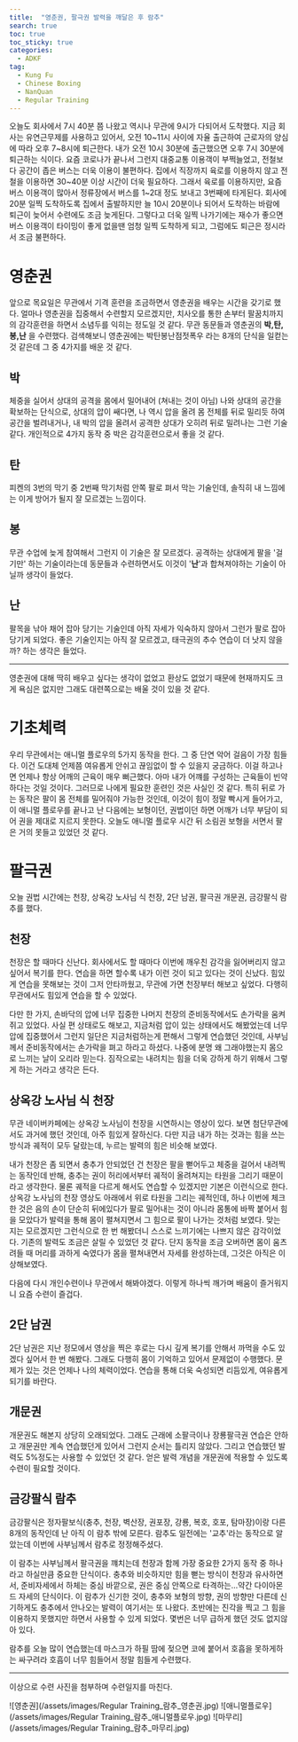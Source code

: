 ```yaml
---
title:  "영춘권, 팔극권 발력을 깨달은 후 람추"
search: true
toc: true
toc_sticky: true
categories: 
  - ADKF
tag:
  - Kung Fu
  - Chinese Boxing
  - NanQuan
  - Regular Training
---
```


오늘도 회사에서 7시 40분 쯤 나왔고 역시나 무관에 9시가 다되어서 도착했다.
지금 회사는 유연근무제를 사용하고 있어서, 오전 10~11시 사이에 자율 출근하여 근로자의 양심에 따라 오후 7~8시에 퇴근한다.
내가 오전 10시 30분에 출근했으면 오후 7시 30분에 퇴근하는 식이다.
요즘 코로나가 끝나서 그런지 대중교통 이용객이 부쩍늘었고, 전철보다 공간이 좁은 버스는 더욱 이용이 불편하다.
집에서 직장까지 육로를 이용하지 않고 전철을 이용하면 30~40분 이상 시간이 더욱 필요하다.
그래서 육로를 이용하지만, 요즘 버스 이용객이 많아서 정류장에서 버스를 1~2대 정도 보내고 3번째에 타게된다.
회사에 20분 일찍 도착하도록 집에서 출발하지만 늘 10시 20분이나 되어서 도착하는 바람에 퇴근이 늦어서 수련에도 조금 늦게된다.
그렇다고 더욱 일찍 나가기에는 재수가 좋으면 버스 이용객이 타이밍이 좋게 없을땐 엄청 일찍 도착하게 되고, 그럼에도 퇴근은 정시라서 조금 불편하다.

# 영춘권

앞으로 목요일은 무관에서 기격 훈련을 조금하면서 영춘권을 배우는 시간을 갖기로 했다.
얼마나 영춘권을 집중해서 수련할지 모르겠지만, 치사오를 통한 손부터 팔꿈치까지의 감각훈련을 하면서 소념두를 익히는 정도일 것 같다.
무관 동문들과 영춘권의 **박,탄,봉,난** 을 수련했다.
검색해보니 영춘권에는 박탄봉난점젓폭우 라는 8개의 단식을 일컫는 것 같은데 그 중 4가지를 배운 것 같다.

## 박

체중을 실어서 상대의 공격을 몸에서 밀어내어 (쳐내는 것이 아님) 나와 상대의 공간을 확보하는 단식으로, 상대의 압이 쌔다면, 나 역시 압을 올려 몸 전체를 뒤로 밀리듯 하여 공간을 벌려내거나, 내 박의 압을 올려서 공격한 상대가 오히려 뒤로 밀려나는 그런 기술 같다. 개인적으로 4가지 동작 중 박은 감각훈련으로서 좋을 것 같다.

## 탄

피켄의 3번의 막기 중 2번째 막기처럼 안쪽 팔로 펴서 막는 기술인데, 솔직히 내 느낌에는 이게 방어가 될지 잘 모르겠는 느낌이다.

## 봉

무관 수업에 늦게 참여해서 그런지 이 기술은 잘 모르겠다.
공격하는 상대에게 팔을 '걸기만' 하는 기술이라는데 동문들과 수련하면서도 이것이 '**난**'과 합쳐져야하는 기술이 아닐까 생각이 들었다.

## 난

팔목을 낚아 채어 잡아 당기는 기술인데 아직 자세가 익숙하지 않아서 그런가 팔로 잡아 당기게 되었다.
좋은 기술인지는 아직 잘 모르겠고, 태극권의 추수 연습이 더 낫지 않을까? 하는 생각은 들었다.

--------

영춘권에 대해 딱히 배우고 싶다는 생각이 없었고 환상도 없었기 때문에 현재까지도 크게 욕심은 없지만 그래도 대련쪽으로는 배울 것이 있을 것 같다.

# 기초체력

우리 무관에서는 애니멀 플로우의 5가지 동작을 한다.
그 중 단연 악어 걸음이 가장 힘들다.
이건 도대체 언제쯤 여유롭게 안쉬고 끊임없이 할 수 있을지 궁금하다.
이걸 하고나면 언제나 항상 어깨의 근육이 매우 뻐근했다.
아마 내가 어꺠를 구성하는 근육들이 빈약하다는 것일 것이다.
그러므로 나에게 필요한 훈련인 것은 사실인 것 같다.
특히 뒤로 가는 동작은 팔이 몸 전체를 밀어줘야 가능한 것인데, 이것이 힘이 정말 빡시게 들어가고, 이 애니멀 플로우를 끝나고 난 다음에는 보형이던, 권법이던 하면 어깨가 너무 부담이 되어 권을 제대로 지르지 못한다.
오늘도 애니멀 플로우 시간 뒤 소림권 보형을 서면서 팔은 거의 못들고 있었던 것 같다.

# 팔극권

오늘 권법 시간에는 천장, 상옥강 노사님 식 천장, 2단 남권, 팔극권 개문권, 금강팔식 람추를 했다.

## 천장

천장은 할 때마다 신난다.
회사에서도 할 때마다 이번에 깨우친 감각을 잃어버리지 않고 싶어서 복기를 한다.
연습을 하면 할수록 내가 이런 것이 되고 있다는 것이 신났다.
힘있게 연습을 못해보는 것이 그저 안타까웠고, 무관에 가면 천장부터 해보고 싶었다.
다행히 무관에서도 힘있게 연습을 할 수 있었다.

다만 한 가지, 손바닥의 압에 너무 집중한 나머지 천장의 준비동작에서도 손가락을 움켜쥐고 있었다.
사실 편 상태로도 해보고, 지금처럼 압이 있는 상태에서도 해봤었는데 너무 압에 집중했어서 그런지 일단은 지금처럼하는게 편해서 그렇게 연습했던 것인데, 사부님께서 준비동작에서는 손가락을 펴고 하라고 하셨다.
나중에 분명 왜 그래야했는지 몸으로 느끼는 날이 오리라 믿는다.
짐작으로는 내려치는 힘을 더욱 강하게 하기 위해서 그렇게 하는 거라고 생각은 든다.

## 상옥강 노사님 식 천장

무관 네이버카페에는 상옥강 노사님이 천장을 시연하시는 영상이 있다.
보면 첨단무관에서도 과거에 했던 것인데, 아주 힘있게 잘하신다.
다만 지금 내가 하는 것과는 힘을 쓰는 방식과 궤적이 모두 달랐는데, 누르는 발력의 힘은 비슷해 보였다.

내가 천장은 좀 되면서 충추가 안되었던 건 천장은 팔을 뻗어두고 체중을 걸어서 내려찍는 동작인데 반해, 충추는 권이 허리에서부터 궤적이 올려쳐지는 타원을 그리기 때문이라고 생각한다.
물론 궤적을 다르게 해서도 연습할 수 있겠지만 기본은 이런식으로 한다.
상옥강 노사님의 천장 영상도 아래에서 위로 타원을 그리는 궤적인데, 하나 이번에 체크한 것은 음의 손이 단순히 뒤에있다가 팔로 밀어내는 것이 아니라 몸통에 바짝 붙어서 힘을 모았다가 발력을 통해 몸이 펼쳐지면서 그 힘으로 팔이 나가는 것처럼 보였다.
맞는 지는 모르겠지만 그런식으로 한 번 해봤더니 스스로 느끼기에는 나쁘지 않은 감각이었다.
기존의 발력도 조금은 살릴 수 있었던 것 같다.
단지 동작을 조금 오버하면 몸이 움츠려들 때 머리를 과하게 숙였다가 몸을 펼쳐내면서 자세를 완성하는데, 그것은 아직은 이상해보였다.

다음에 다시 개인수련이나 무관에서 해봐야겠다.
이렇게 하나씩 깨가며 배움이 즐거워지니 요즘 수련이 즐겁다.

## 2단 남권

2단 남권은 지난 정모에서 영상을 찍은 후로는 다시 깊게 복기를 안해서 까먹을 수도 있겠다 싶어서 한 번 해봤다.
그래도 다행히 몸이 기억하고 있어서 문제없이 수행했다.
문제가 있는 것은 언제나 나의 체력이었다.
연습을 통해 더욱 숙성되면 리듬있게, 여유롭게 되기를 바란다.

## 개문권

개문권도 해본지 상당히 오래되었다.
그래도 근래에 소팔극이나 장룡팔극권 연습은 안하고 개문권만 계속 연습했던게 있어서 그런지 순서는 틀리지 않았다.
그리고 연습했던 발력도 5%정도는 사용할 수 있었던 것 같다.
얻은 발력 개념을 개문권에 적용할 수 있도록 수련이 필요할 것이다.

## 금강팔식 람추

금강팔식은 정자팔보식(충추, 천장, 벽산장, 권포장, 강룡, 복호, 호포, 탐마장)이랑 다른 8개의 동작인데 난 아직 이 람추 밖에 모른다.
람추도 일전에는 '교추'라는 동작으로 알았는데 이번에 사부님께서 람추로 정정해주셨다.

이 람추는 사부님께서 팔극권을 꺠치는데 천장과 함께 가장 중요한 2가지 동작 중 하나라고 하실만큼 중요한 단식이다.
충추와 비슷하지만 힘을 뻗는 방식이 천장과 유사하면서, 준비자세에서 하체는 중심 바깥으로, 권은 중심 안쪽으로 타격하는...약간 다이아몬드 자세의 단식이다.
이 람추가 신기한 것이, 충추와 보형의 방향, 권의 방향만 다른데 신기하게도 충추에서 안나오는 발력이 여기서는 또 나왔다.
초반에는 진각을 찍고 그 힘을 이용하지 못했지만 하면서 사용할 수 있게 되었다.
몇번은 너무 급하게 했던 것도 없지않아 있다.

람추를 오늘 많이 연습했는데 마스크가 하필 땀에 젖으면 코에 붙어서 호흡을 못하게하는 싸구려라 호흡이 너무 힘들어서 정말 힘들게 수련했다.


---

이상으로 수련 사진을 첨부하며 수련일지를 마친다.

![영춘권](/assets/images/Regular Training_람추_영춘권.jpg)
![애니멀플로우](/assets/images/Regular Training_람추_애니멀플로우.jpg)
![마무리](/assets/images/Regular Training_람추_마무리.jpg)